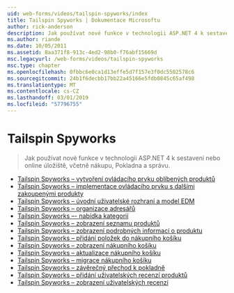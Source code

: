```yaml
---
uid: web-forms/videos/tailspin-spyworks/index
title: Tailspin Spyworks | Dokumentace Microsoftu
author: rick-anderson
description: Jak používat nové funkce v technologii ASP.NET 4 k sestavení nebo online úložiště, včetně nákupu, Pokladna a správu.
ms.author: riande
ms.date: 10/05/2011
ms.assetid: 8aa371f8-913c-4ed2-98b0-f76abf15669d
msc.legacyurl: /web-forms/videos/tailspin-spyworks
msc.type: chapter
ms.openlocfilehash: 0fbbc6e0ca1d13effe5d7f157e3f0dc5502578c6
ms.sourcegitcommit: 24b1f6decbb17bb22a45166e5fdb0845c65af498
ms.translationtype: MT
ms.contentlocale: cs-CZ
ms.lasthandoff: 03/01/2019
ms.locfileid: "57796755"
---
```

<a name="tailspin-spyworks"></a>Tailspin Spyworks
====================
> Jak používat nové funkce v technologii ASP.NET 4 k sestavení nebo online úložiště, včetně nákupu, Pokladna a správu.


- [Tailspin Spyworks – vytvoření ovládacího prvku oblíbených produktů](tailspin-spyworks-creating-and-using-the-popular-products-control.md)
- [Tailspin Spyworks – implementace ovládacího prvku s dalšími zakoupenými produkty](tailspin-spyworks-implementing-and-using-the-also-purchased-control.md)
- [Tailspin Spyworks – úvodní uživatelské rozhraní a model EDM](tailspin-spyworks-intro-ui-and-edm.md)
- [Tailspin Spyworks – organizace adresářů](tailspin-spyworks-directory-organization.md)
- [Tailspin Spyworks –- nabídka kategorií](tailspin-spyworks-category-menu.md)
- [Tailspin Spyworks – zobrazení seznamu produktů](tailspin-spyworks-display-the-product-list.md)
- [Tailspin Spyworks – zobrazení podrobných informací o produktu](tailspin-spyworks-display-per-product-details.md)
- [Tailspin Spyworks – přidání položek do nákupního košíku](tailspin-spyworks-adding-items-to-the-shopping-cart.md)
- [Tailspin Spyworks – zobrazení nákupního košíku](tailspin-spyworks-display-shopping-cart.md)
- [Tailspin Spyworks – aktualizace nákupního košíku](tailspin-spyworks-update-the-shopping-cart.md)
- [Tailspin Spyworks – migrace nákupního košíku](tailspin-spyworks-migrate-the-shopping-cart.md)
- [Tailspin Spyworks – závěrečný přechod k pokladně](tailspin-spyworks-final-check-out.md)
- [Tailspin Spyworks – přidání uživatelských recenzí produktů](tailspin-spyworks-adding-user-product-reviews.md)
- [Tailspin Spyworks – zobrazení uživatelských recenzí](tailspin-spyworks-displaying-user-reviews.md)
